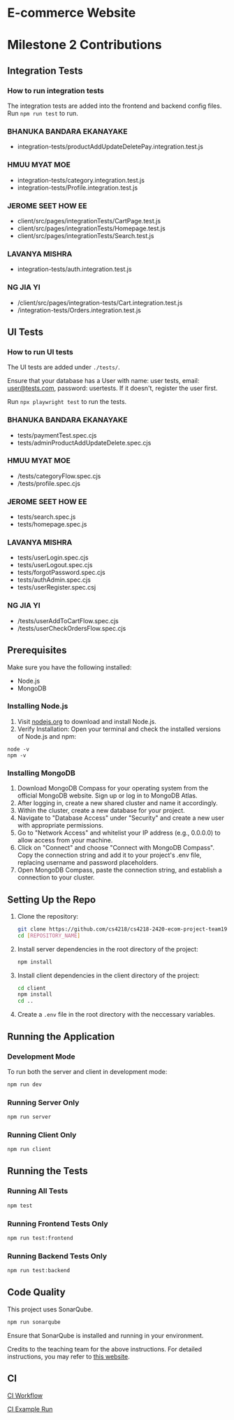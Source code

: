 # E-commerce Website

# Milestone 2 Contributions

## Integration Tests

### How to run integration tests
The integration tests are added into the frontend and backend config files. Run ```npm run test``` to run.

### BHANUKA BANDARA EKANAYAKE

- integration-tests/productAddUpdateDeletePay.integration.test.js

### HMUU MYAT MOE

- integration-tests/category.integration.test.js
- integration-tests/Profile.integration.test.js

### JEROME SEET HOW EE

- client/src/pages/integrationTests/CartPage.test.js
- client/src/pages/integrationTests/Homepage.test.js
- client/src/pages/integrationTests/Search.test.js

### LAVANYA MISHRA

- integration-tests/auth.integration.test.js

### NG JIA YI

- /client/src/pages/integration-tests/Cart.integration.test.js
- /integration-tests/Orders.integration.test.js

## UI Tests

### How to run UI tests
The UI tests are added under `./tests/`.

Ensure that your database has a User with name: user tests, email: user@tests.com, password: usertests. If it doesn't, register the user first.

Run `npx playwright test` to run the tests.

### BHANUKA BANDARA EKANAYAKE

- tests/paymentTest.spec.cjs
- tests/adminProductAddUpdateDelete.spec.cjs

### HMUU MYAT MOE

- /tests/categoryFlow.spec.cjs
- /tests/profile.spec.cjs

### JEROME SEET HOW EE

- tests/search.spec.js
- tests/homepage.spec.js

### LAVANYA MISHRA

- tests/userLogin.spec.cjs
- tests/userLogout.spec.cjs
- tests/forgotPassword.spec.cjs
- tests/authAdmin.spec.cjs
- tests/userRegister.spec.csj

### NG JIA YI

- /tests/userAddToCartFlow.spec.cjs
- /tests/userCheckOrdersFlow.spec.cjs

## Prerequisites

Make sure you have the following installed:

- Node.js
- MongoDB

### Installing Node.js

1. Visit [nodejs.org](nodejs.org) to download and install Node.js.
2. Verify Installation:
   Open your terminal and check the installed versions of Node.js and npm:

```
node -v
npm -v
```

### Installing MongoDB

1. Download MongoDB Compass for your operating system from the official MongoDB website. Sign up or log in to MongoDB Atlas.
2. After logging in, create a new shared cluster and name it accordingly.
3. Within the cluster, create a new database for your project.
4. Navigate to "Database Access" under "Security" and create a new user with appropriate permissions.
5. Go to "Network Access" and whitelist your IP address (e.g., 0.0.0.0) to allow access from your machine.
6. Click on "Connect" and choose "Connect with MongoDB Compass".
   Copy the connection string and add it to your project's .env file, replacing username and password placeholders.
7. Open MongoDB Compass, paste the connection string, and establish a connection to your cluster.

## Setting Up the Repo

1. Clone the repository:

   ```bash
   git clone https://github.com/cs4218/cs4218-2420-ecom-project-team19.git
   cd [REPOSITORY_NAME]
   ```

2. Install server dependencies in the root directory of the project:

   ```bash
   npm install
   ```

3. Install client dependencies in the client directory of the project:

   ```bash
   cd client
   npm install
   cd ..
   ```

4. Create a `.env` file in the root directory with the neccessary variables.

## Running the Application

### Development Mode

To run both the server and client in development mode:

```bash
npm run dev
```

### Running Server Only

```bash
npm run server
```

### Running Client Only

```bash
npm run client
```

## Running the Tests

### Running All Tests

```bash
npm test
```

### Running Frontend Tests Only

```bash
npm run test:frontend
```

### Running Backend Tests Only

```bash
npm run test:backend
```

## Code Quality

This project uses SonarQube.

```bash
npm run sonarqube
```

Ensure that SonarQube is installed and running in your environment.

Credits to the teaching team for the above instructions. For detailed instructions, you may refer to [this website](https://cs4218.github.io/user-guide/contents/topic1b.html).

## CI

[CI Workflow](https://github.com/gremmyz/cs4218-2420-ecom-project-team19/actions/workflows/node.js.yml)

[CI Example Run
](https://github.com/cs4218/cs4218-2420-ecom-project-team19/actions/runs/13234547715/job/36937036013)
